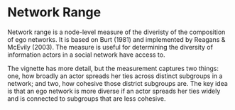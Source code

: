 # Network Range

Network range is a node-level measure of the diveristy of the composition of ego networks. It is based on Burt (1981) and implemented by Reagans & McEvily (2003). The measure is useful for determining the diversity of information actors in a social network have access to.

The vignette has more detail, but the measurement captures two things: one, how broadly an actor spreads her ties across distinct subgroups in a network; and two, how cohesive those district subgroups are. The key idea is that an ego network is more diverse if an actor spreads her ties widely and is connected to subgroups that are less cohesive. 
